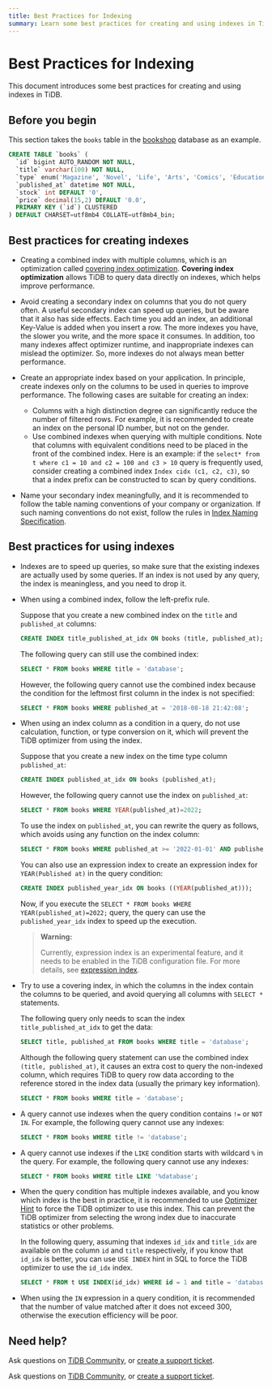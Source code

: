 ```yaml
---
title: Best Practices for Indexing
summary: Learn some best practices for creating and using indexes in TiDB.
---
```


<!-- markdownlint-disable MD029 -->

# Best Practices for Indexing

This document introduces some best practices for creating and using indexes in TiDB.

## Before you begin

This section takes the `books` table in the [bookshop](/develop/dev-guide-bookshop-schema-design.md) database as an example.

```sql
CREATE TABLE `books` (
  `id` bigint AUTO_RANDOM NOT NULL,
  `title` varchar(100) NOT NULL,
  `type` enum('Magazine', 'Novel', 'Life', 'Arts', 'Comics', 'Education & Reference', 'Humanities & Social Sciences', 'Science & Technology', 'Kids', 'Sports') NOT NULL,
  `published_at` datetime NOT NULL,
  `stock` int DEFAULT '0',
  `price` decimal(15,2) DEFAULT '0.0',
  PRIMARY KEY (`id`) CLUSTERED
) DEFAULT CHARSET=utf8mb4 COLLATE=utf8mb4_bin;
```

## Best practices for creating indexes

- Creating a combined index with multiple columns, which is an optimization called [covering index optimization](/explain-indexes.md#indexreader). **Covering index optimization** allows TiDB to query data directly on indexes, which helps improve performance.
- Avoid creating a secondary index on columns that you do not query often. A useful secondary index can speed up queries, but be aware that it also has side effects. Each time you add an index, an additional Key-Value is added when you insert a row. The more indexes you have, the slower you write, and the more space it consumes. In addition, too many indexes affect optimizer runtime, and inappropriate indexes can mislead the optimizer. So, more indexes do not always mean better performance.
- Create an appropriate index based on your application. In principle, create indexes only on the columns to be used in queries to improve performance. The following cases are suitable for creating an index:

    - Columns with a high distinction degree can significantly reduce the number of filtered rows. For example, it is recommended to create an index on the personal ID number, but not on the gender.
    - Use combined indexes when querying with multiple conditions. Note that columns with equivalent conditions need to be placed in the front of the combined index. Here is an example: if the `select* from t where c1 = 10 and c2 = 100 and c3 > 10` query is frequently used, consider creating a combined index `Index cidx (c1, c2, c3)`, so that a index prefix can be constructed to scan by query conditions.

- Name your secondary index meaningfully, and it is recommended to follow the table naming conventions of your company or organization. If such naming conventions do not exist, follow the rules in [Index Naming Specification](/develop/dev-guide-object-naming-guidelines.md).

## Best practices for using indexes

- Indexes are to speed up queries, so make sure that the existing indexes are actually used by some queries. If an index is not used by any query, the index is meaningless, and you need to drop it.
- When using a combined index, follow the left-prefix rule.

    Suppose that you create a new combined index on the `title` and `published_at` columns:

    
    ```sql
    CREATE INDEX title_published_at_idx ON books (title, published_at);
    ```

    The following query can still use the combined index:

    
    ```sql
    SELECT * FROM books WHERE title = 'database';
    ```

    However, the following query cannot use the combined index because the condition for the leftmost first column in the index is not specified:

    
    ```sql
    SELECT * FROM books WHERE published_at = '2018-08-18 21:42:08';
    ```

- When using an index column as a condition in a query, do not use calculation, function, or type conversion on it, which will prevent the TiDB optimizer from using the index.

    Suppose that you create a new index on the time type column `published_at`:

    
    ```sql
    CREATE INDEX published_at_idx ON books (published_at);
    ```

    However, the following query cannot use the index on `published_at`:

    
    ```sql
    SELECT * FROM books WHERE YEAR(published_at)=2022;
    ```

    To use the index on `published_at`, you can rewrite the query as follows, which avoids using any function on the index column:

    
    ```sql
    SELECT * FROM books WHERE published_at >= '2022-01-01' AND published_at < '2023-01-01';
    ```

    You can also use an expression index to create an expression index for `YEAR(Published at)` in the query condition:

    
    ```sql
    CREATE INDEX published_year_idx ON books ((YEAR(published_at)));
    ```

    Now, if you execute the `SELECT * FROM books WHERE YEAR(published_at)=2022;` query, the query can use the `published_year_idx` index to speed up the execution.

    > **Warning:**
    >
    > Currently, expression index is an experimental feature, and it needs to be enabled in the TiDB configuration file. For more details, see [expression index](/sql-statements/sql-statement-create-index.md#expression-index).

- Try to use a covering index, in which the columns in the index contain the columns to be queried, and avoid querying all columns with `SELECT *` statements.

    The following query only needs to scan the index `title_published_at_idx` to get the data:

    
    ```sql
    SELECT title, published_at FROM books WHERE title = 'database';
    ```

    Although the following query statement can use the combined index `(title, published_at)`, it causes an extra cost to query the non-indexed column, which requires TiDB to query row data according to the reference stored in the index data (usually the primary key information).

    
    ```sql
    SELECT * FROM books WHERE title = 'database';
    ```

- A query cannot use indexes when the query condition contains `!=` or `NOT IN`. For example, the following query cannot use any indexes:

    
    ```sql
    SELECT * FROM books WHERE title != 'database';
    ```

- A query cannot use indexes if the `LIKE` condition starts with wildcard `%` in the query. For example, the following query cannot use any indexes:

    
    ```sql
    SELECT * FROM books WHERE title LIKE '%database';
    ```

- When the query condition has multiple indexes available, and you know which index is the best in practice, it is recommended to use [Optimizer Hint](/optimizer-hints.md) to force the TiDB optimizer to use this index. This can prevent the TiDB optimizer from selecting the wrong index due to inaccurate statistics or other problems.

    In the following query, assuming that indexes `id_idx` and `title_idx` are available on the column `id` and `title` respectively, if you know that `id_idx` is better, you can use `USE INDEX` hint in SQL to force the TiDB optimizer to use the `id_idx` index.

    
    ```sql
    SELECT * FROM t USE INDEX(id_idx) WHERE id = 1 and title = 'database';
    ```

- When using the `IN` expression in a query condition, it is recommended that the number of value matched after it does not exceed 300, otherwise the execution efficiency will be poor.

## Need help?

<CustomContent platform="tidb">

Ask questions on [TiDB Community](https://ask.pingcap.com/), or [create a support ticket](/support.md).

</CustomContent>

<CustomContent platform="tidb-cloud">

Ask questions on [TiDB Community](https://ask.pingcap.com/), or [create a support ticket](https://support.pingcap.com/).

</CustomContent>